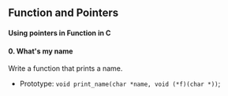 ## Function and Pointers


#### Using pointers in Function in C


####  0. What's my name


Write a function that prints a name.

- Prototype: `void print_name(char *name, void (*f)(char *))`;
